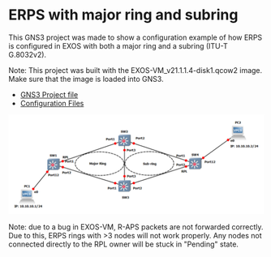# ERPS with major ring and subring

This GNS3 project was made to show a configuration example of how ERPS is configured in EXOS with both a major ring and a subring (ITU-T G.8032v2).

Note: This project was built with the EXOS-VM_v21.1.1.4-disk1.qcow2 image.  Make sure that the image is loaded into GNS3.

* [GNS3 Project file](https://github.com/extremenetworks/Virtual_EXOS/blob/master/gns3_projects/erps_subring/erps_subring.gns3project?raw=true)
* [Configuration Files](configs)

<img src="screenshot.png">

Note: due to a bug in EXOS-VM, R-APS packets are not forwarded correctly. Due to this, ERPS rings with >3 nodes will not work properly. Any nodes not connected directly to the RPL owner will be stuck in "Pending" state.
